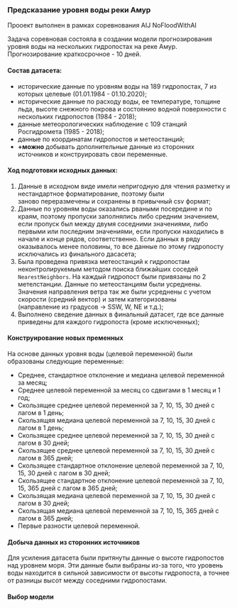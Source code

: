 ### Предсказание уровня воды реки Амур 
Прооект выполнен в рамках соревнования AIJ NoFloodWithAI 

Задача соревновая состояла в создании модели прогнозирования уровня воды на нескольких гидропостах на реке Амур.
Прогнозирование краткосрочное - 10 дней.

#### Состав датасета:
- исторические данные по уровням воды на 189 гидропостах, 7 из которых целевые (01.01.1984 - 01.10.2020);
- исторические данные по расходу воды, ее температуре, толщине льда, высоте снежного покрова 
  и состоянию водной поверхности с нескольких гидропостов (1984 - 2018);
- данные метеорологических наблюдение с 109 станций Росгидромета (1985 - 2018);
- данные по координатам гидропостов и метеостанций;
- **+можно** добывать дополнительные данные из сторонних источников и конструировать свои переменные.

#### Ход подготовки исходных данных:
1) Данные в исходном виде имели непригодную для чтения разметку и нестандартное форматирование, поэтому были  
   заново переразмечены и сохранены в привычный csv формат;
2) Данные по уровням воды оказались рваными посередине и по краям, поэтому пропуски заполнялись либо средним значением, 
   если пропуск был между двумя соседними значениями, либо первыми или последним значениями, если пропуски находились в начале и
   конце рядов, соответственно.
   Если данных в ряду оказывалось менее половины, то все данные по этому гидропосту исключались из финального дасасета;
3) Была проведена привязка метеостанций к гидропостам неконтролирукемым методом поиска ближайших соседей `NearestNeighbors`. 
   На каждый гидропост были привязаны по 2 метелстанции.
   Данные по метеостанциям были усреднены.
   Значения направления ветра так же были усреднены с учетом скорости (средний вектор) и затем категоризованы  
   (направление из градусов -> SSW, W, NE и т.д.);
4) Выполнено сведение данных в финальный датасет, где все данные приведены для каждого гидропоста (кроме исключенных); 

#### Конструирование новых пременных
На основе данных уровня воды (целевой переменной) были образованы следующие переменные:
- Среднее, стандартное отклонение и медиана целевой переменной за месяц;
- Среднее целевой переменной за месяц со сдвигами в 1 месяц и 1 год;
- Скользящее среднее целевой переменной за 7, 10, 15, 30 дней с лагом в 1 день;
- Скользящяя медиана целевой переменной за 7, 10, 15, 30 дней с лагом в 1 день;
- Скользящее среднее целевой переменной за 7, 10, 15, 30 дней с лагом в 30 дней;
- Скользящее среднее целевой переменной за 7, 10, 15, 30 дней с лагом в 365 дней;
- Скользящее стандартное отклонение целевой переменной за 7, 10, 15, 30 дней с лагом в 30 дней;
- Скользящее стандартное отклонение целевой переменной за 7, 10, 15, 365 дней с лагом в 365 дней;
- Скользящая медиана целевой переменной за 7, 10, 15, 30 дней с лагом в 30 дней;
- Скользящая медиана целевой переменной за 7, 10, 15, 365 дней с лагом в 365 дней;
- Первые разности целевой переменной.

#### Добыча данных из сторонних источников
Для усиления датасета были притянуты данные о высоте гидропостов над уровнем моря.
Эти данные были выбраны из-за того, что уровень воды находится в сильной зависимости от высоты гидропоста,
а точнее от разницы высот между соседними гидропостами. 

#### Выбор модели
